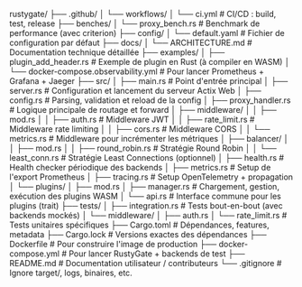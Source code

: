 rustygate/
├── .github/
│   └── workflows/
│       └── ci.yml                  # CI/CD : build, test, release
├── benches/
│   └── proxy_bench.rs              # Benchmark de performance (avec criterion)
├── config/
│   └── default.yaml                # Fichier de configuration par défaut
├── docs/
│   └── ARCHITECTURE.md             # Documentation technique détaillée
├── examples/
│   ├── plugin_add_header.rs        # Exemple de plugin en Rust (à compiler en WASM)
│   └── docker-compose.observability.yml  # Pour lancer Prometheus + Grafana + Jaeger
├── src/
│   ├── main.rs                     # Point d'entrée principal
│   ├── server.rs                   # Configuration et lancement du serveur Actix Web
│   ├── config.rs                   # Parsing, validation et reload de la config
│   ├── proxy_handler.rs            # Logique principale de routage et forward
│   ├── middleware/
│   │   ├── mod.rs
│   │   ├── auth.rs                 # Middleware JWT
│   │   ├── rate_limit.rs           # Middleware rate limiting
│   │   ├── cors.rs                 # Middleware CORS
│   │   └── metrics.rs              # Middleware pour incrémenter les métriques
│   ├── balancer/
│   │   ├── mod.rs
│   │   ├── round_robin.rs          # Stratégie Round Robin
│   │   └── least_conn.rs           # Stratégie Least Connections (optionnel)
│   ├── health.rs                   # Health checker périodique des backends
│   ├── metrics.rs                  # Setup de l'export Prometheus
│   ├── tracing.rs                  # Setup OpenTelemetry + propagation
│   └── plugins/
│       ├── mod.rs
│       ├── manager.rs              # Chargement, gestion, exécution des plugins WASM
│       └── api.rs                  # Interface commune pour les plugins (trait)
├── tests/
│   ├── integration.rs              # Tests bout-en-bout (avec backends mockés)
│   └── middleware/
│       ├── auth.rs
│       └── rate_limit.rs           # Tests unitaires spécifiques
├── Cargo.toml                      # Dépendances, features, metadata
├── Cargo.lock                      # Versions exactes des dépendances
├── Dockerfile                      # Pour construire l'image de production
├── docker-compose.yml              # Pour lancer RustyGate + backends de test
├── README.md                       # Documentation utilisateur / contributeurs
└── .gitignore                      # Ignore target/, logs, binaires, etc.